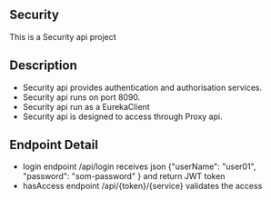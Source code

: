 Security
---------------------
This is a Security api project

Description
-----------
- Security api provides authentication and authorisation services.
- Security api runs on port 8090.
- Security api run as a EurekaClient
- Security api is designed to access through Proxy api.

Endpoint Detail
-----------
- login endpoint /api/login receives json {"userName": "user01", "password": "som-password" } and return JWT token
- hasAccess endpoint /api/{token}/{service} validates the access
 
